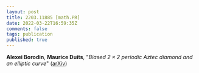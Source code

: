 ```yaml
---
layout: post
title: 2203.11885 [math.PR]
date: 2022-03-22T16:59:35Z
comments: false
tags: publication
published: true
---
```


<b>Alexei Borodin</b>, <b>Maurice Duits</b>, "<i>Biased $2 \times 2$ periodic Aztec diamond and an elliptic curve</i>" ([arXiv](http://arxiv.org/abs/2203.11885v1))
